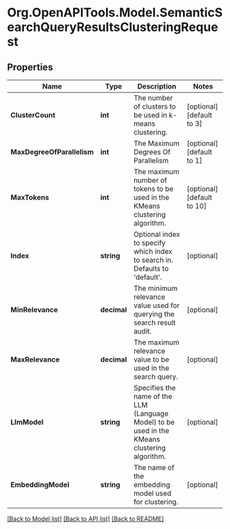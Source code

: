 # Org.OpenAPITools.Model.SemanticSearchQueryResultsClusteringRequest

## Properties

Name | Type | Description | Notes
------------ | ------------- | ------------- | -------------
**ClusterCount** | **int** | The number of clusters to be used in k-means clustering. | [optional] [default to 3]
**MaxDegreeOfParallelism** | **int** | The Maximum Degrees Of Parallelism | [optional] [default to 1]
**MaxTokens** | **int** | The maximum number of tokens to be used in the KMeans clustering algorithm. | [optional] [default to 10]
**Index** | **string** | Optional index to specify which index to search in. Defaults to &#39;default&#39;. | [optional] 
**MinRelevance** | **decimal** | The minimum relevance value used for querying the search result audit. | [optional] 
**MaxRelevance** | **decimal** | The maximum relevance value to be used in the search query. | [optional] 
**LlmModel** | **string** | Specifies the name of the LLM (Language Model) to be used in the KMeans clustering algorithm. | [optional] 
**EmbeddingModel** | **string** | The name of the embedding model used for clustering. | [optional] 

[[Back to Model list]](../README.md#documentation-for-models) [[Back to API list]](../README.md#documentation-for-api-endpoints) [[Back to README]](../README.md)

